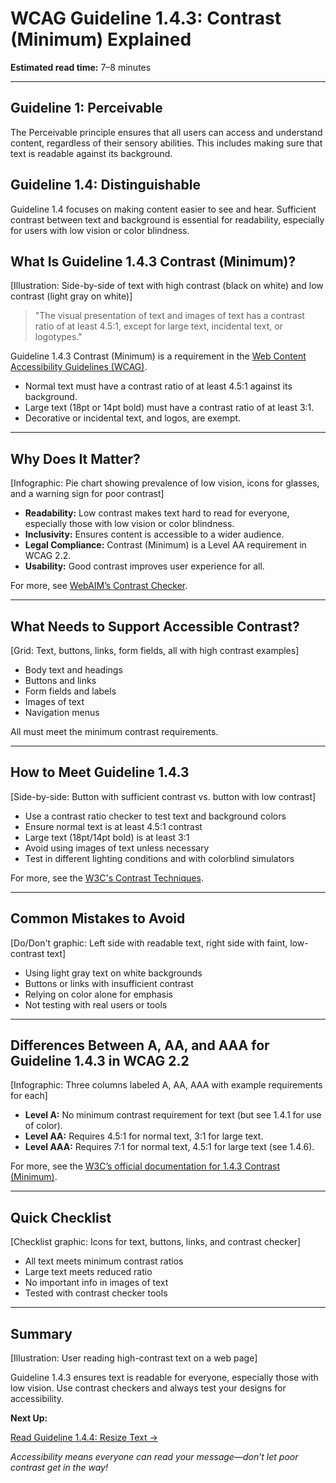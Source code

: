 <!--
title: WCAG Guideline 1.4.3: Contrast (Minimum) Explained
series: Making the Web Accessible for All
description: A practical guide to WCAG Guideline 1.4.3 (Contrast Minimum)—what it means, why it matters, and how to ensure text is readable for everyone.
keywords: wcag 1.4.3, contrast, accessibility, web standards, color contrast, readability
image: wcag-1-4-3-contrast-minimum.png
imageAlt: Illustration of text with high and low contrast examples
-->

# **WCAG Guideline 1.4.3: Contrast (Minimum) Explained**

**Estimated read time:** 7–8 minutes

---

## **Guideline 1: Perceivable**

The Perceivable principle ensures that all users can access and understand content, regardless of their sensory abilities. This includes making sure that text is readable against its background.

## **Guideline 1.4: Distinguishable**

Guideline 1.4 focuses on making content easier to see and hear. Sufficient contrast between text and background is essential for readability, especially for users with low vision or color blindness.

## **What Is Guideline 1.4.3 Contrast (Minimum)?**

[Illustration: Side-by-side of text with high contrast (black on white) and low contrast (light gray on white)]

> "The visual presentation of text and images of text has a contrast ratio of at least 4.5:1, except for large text, incidental text, or logotypes."

Guideline 1.4.3 Contrast (Minimum) is a requirement in the [Web Content Accessibility Guidelines (WCAG)](https://www.w3.org/WAI/WCAG22/quickref/#contrast-minimum).

- Normal text must have a contrast ratio of at least 4.5:1 against its background.
- Large text (18pt or 14pt bold) must have a contrast ratio of at least 3:1.
- Decorative or incidental text, and logos, are exempt.

---

## **Why Does It Matter?**

[Infographic: Pie chart showing prevalence of low vision, icons for glasses, and a warning sign for poor contrast]

- **Readability:** Low contrast makes text hard to read for everyone, especially those with low vision or color blindness.
- **Inclusivity:** Ensures content is accessible to a wider audience.
- **Legal Compliance:** Contrast (Minimum) is a Level AA requirement in WCAG 2.2.
- **Usability:** Good contrast improves user experience for all.

For more, see [WebAIM’s Contrast Checker](https://webaim.org/resources/contrastchecker/).

---

## **What Needs to Support Accessible Contrast?**

[Grid: Text, buttons, links, form fields, all with high contrast examples]

- Body text and headings
- Buttons and links
- Form fields and labels
- Images of text
- Navigation menus

All must meet the minimum contrast requirements.

---

## **How to Meet Guideline 1.4.3**

[Side-by-side: Button with sufficient contrast vs. button with low contrast]

- Use a contrast ratio checker to test text and background colors
- Ensure normal text is at least 4.5:1 contrast
- Large text (18pt/14pt bold) is at least 3:1
- Avoid using images of text unless necessary
- Test in different lighting conditions and with colorblind simulators

For more, see the [W3C's Contrast Techniques](https://www.w3.org/WAI/WCAG22/Techniques/general/G18).

---

## **Common Mistakes to Avoid**

[Do/Don't graphic: Left side with readable text, right side with faint, low-contrast text]

- Using light gray text on white backgrounds
- Buttons or links with insufficient contrast
- Relying on color alone for emphasis
- Not testing with real users or tools

---

## **Differences Between A, AA, and AAA for Guideline 1.4.3 in WCAG 2.2**

[Infographic: Three columns labeled A, AA, AAA with example requirements for each]

- **Level A:** No minimum contrast requirement for text (but see 1.4.1 for use of color).
- **Level AA:** Requires 4.5:1 for normal text, 3:1 for large text.
- **Level AAA:** Requires 7:1 for normal text, 4.5:1 for large text (see 1.4.6).

For more, see the [W3C’s official documentation for 1.4.3 Contrast (Minimum)](https://www.w3.org/WAI/WCAG22/Understanding/contrast-minimum.html).

---

## **Quick Checklist**

[Checklist graphic: Icons for text, buttons, links, and contrast checker]

- All text meets minimum contrast ratios
- Large text meets reduced ratio
- No important info in images of text
- Tested with contrast checker tools

---

## **Summary**

[Illustration: User reading high-contrast text on a web page]

Guideline 1.4.3 ensures text is readable for everyone, especially those with low vision. Use contrast checkers and always test your designs for accessibility.

**Next Up:**

[Read Guideline 1.4.4: Resize Text →](WCAG-Guideline-1-4-4-Resize-Text-Explained.md)

*Accessibility means everyone can read your message—don’t let poor contrast get in the way!*
